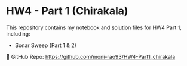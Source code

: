 # HW4 - Part 1 (Chirakala)

This repository contains my notebook and solution files for HW4 Part 1, including:

- Sonar Sweep (Part 1 & 2)

🔗 GitHub Repo: https://github.com/moni-rao93/HW4-Part1_chirakala

